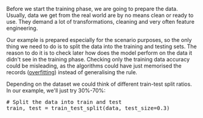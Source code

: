 Before we start the training phase, we are going to prepare the data. Usually, data we get from the real world are by no means clean or ready to use. They demand a lot of transformations, cleaning and very often feature engineering.

Our example is prepared especially for the scenario purposes, so the only thing we need to do is to split the data into the training and testing sets. The reason to do it is to check later how does the model perform on the data it didn't see in the training phase. Checking only the training data accuracy could be misleading, as the algorithms could have just memorised the records ([overfitting](https://en.wikipedia.org/wiki/Overfitting)) instead of generalising the rule.

Depending on the dataset we could think of different train-test split ratios. In our example, we'll just try 30%-70%:

<pre class="file" data-filename="classification.py" data-target="append">
# Split the data into train and test
train, test = train_test_split(data, test_size=0.3)

</pre>
